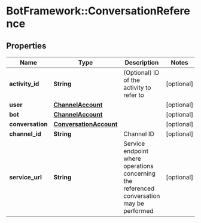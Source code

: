 # BotFramework::ConversationReference

## Properties
Name | Type | Description | Notes
------------ | ------------- | ------------- | -------------
**activity_id** | **String** | (Optional) ID of the activity to refer to | [optional] 
**user** | [**ChannelAccount**](ChannelAccount.md) |  | [optional] 
**bot** | [**ChannelAccount**](ChannelAccount.md) |  | [optional] 
**conversation** | [**ConversationAccount**](ConversationAccount.md) |  | [optional] 
**channel_id** | **String** | Channel ID | [optional] 
**service_url** | **String** | Service endpoint where operations concerning the referenced conversation may be performed | [optional] 

